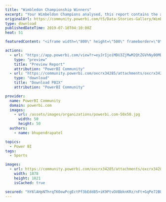 ```yaml
---
title: "Wimbledon Championship Winners"
excerpt: "Your Wimbeldon Champions analysed, this report contains the analysis of the final games only. It also shows the sucess rates of countries and"
originalUrl: https://community.powerbi.com/t5/Data-Stories-Gallery/Wimbledon-Championship-Winners/m-p/736419
type: download
publishedDateTime: 2019-07-10T04:10:00Z
heat: 51

featuredContent: "<iframe width=\"800\" height=\"500\" frameborder=\"0\" src=\"https://app.powerbi.com/view?r=eyJrIjoiMDU3ZjMwM2QtZGVhNy00MDU2LWIyZWEtYzQwNTNiZDk2NTI3IiwidCI6ImM0MGQwZjIxLTZiZWUtNDFlOC05MTU2LWYxNDU5MjA0M2FkMCIsImMiOjh9\"></iframe>"

actions:
  - url: "https://app.powerbi.com/view?r=eyJrIjoiMDU3ZjMwM2QtZGVhNy00MDU2LWIyZWEtYzQwNTNiZDk2NTI3IiwidCI6ImM0MGQwZjIxLTZiZWUtNDFlOC05MTU2LWYxNDU5MjA0M2FkMCIsImMiOjh9"
    type: "preview"
    title: "Preview Report"
    attribution: "PowerBI Community"
  - url: "https://community.powerbi.com/oxcrx34285/attachments/oxcrx34285/DataStoriesGallery/2757/2/Wimbeldon.pbix"
    type: "download"
    title: "Download PBIX"
    attribution: "PowerBI Community"

provider:
  name: PowerBI Community
  domain: powerbi.com
  images:
    - url: /assets/images/organizations/powerbi.com-50x50.jpg
      width: 50
      height: 50
  authors:
    - name: bhupendrapatel

topics:
  - Power BI
tags:
  - Sports

images:
  - url: https://community.powerbi.com/oxcrx34285/attachments/oxcrx34285/DataStoriesGallery/2757/1/wVIjMmatmp.png
    width: 1878
    height: 1021
    isCached: true

secured: "hY6lAHpNThrqTK0owPcgEctPf3bEdd85+iK9PtvOVBbknKRz/nFt+GqPe72BUrT8Yi4izsk6eoolpvnitAnE3Svn+bho0z8jWRLt8aR0Z4tb6ZPiU9txsAUGeWMIZpfRtUo0OuhfqPCaW+UQn5cb2oYI9x4fhuTbf1hXSkO2ciiHLVkidGFzYVfjXeAJx2OaCwzU6W+CNq38FSqYpFISAXFD+/1SjYrWM0FHTMs5SnNxMVfmZIWDmXwDeEByhGLbz4+AfNGGs3wTHYJUnjppn7YS19sgy1pPLdSkWkUgJ+ULWP1AMqXZo5fUvrnzozKEj/UfeBF1JuZ4HMdn/CaWpxzDumTKtLpid+fEqdS3K4YOZ1KHubwWzuLxLYNuiF9MzS986n0NSArAl780e/biYQ==;Rw64D+2+xv1Ysfj8w8/Pfg=="
---
```


